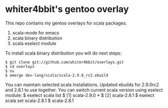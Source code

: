 # whiter4bbit's gentoo overlay

This repo contains my gentoo overlays for scala packages.

1. scala-mode for emacs
2. scala binary distribution
3. scala eselect module

To install scala binary distribution you will do next steps:

    $ git clone git://github.com/whiter4bbit/overlays.git
    $ cd overlays 
    $ su
    $ emerge dev-lang/scala/scala-2.9.0_rc2.ebuild

You can maintain selected scala installations. Updated ebuilds for 2.9.0rc2 and 2.8.1 to use together.
You can switch current scala version using eselect module:
    $ eselect scala list
    $   [1]   scala-2.9.0 *
    $   [2]   scala-2.8.1
    $ eselect scala set scala-2.8.1
    $   scala-2.8.1
    

